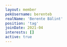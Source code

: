 ```yaml
---
layout: member
pekUsername: berenteb
realName: 'Berente Bálint'
position: 'tag'
joinDate: 2021-04
interests: []
active: true
---
```

